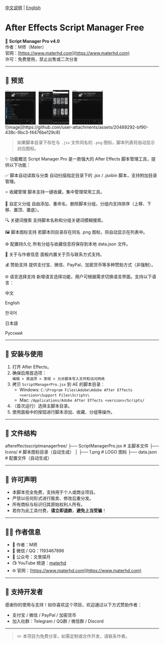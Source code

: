 [中文说明](README.zh.md) | [English](English.md
)

# After Effects Script Manager Free

📂 **Script Manager Pro v4.0**  
作者：M师（Mater）  
官网：[https://www.materhd.com](https://www.materhd.com)  
许可：免费使用，禁止出售或二次分发  

---

## 🎨 预览
<div style="display: flex; flex-wrap: wrap; gap: 10px;">
  <img src="1.png" style="max-width: 100px; height: auto;" />
  <img src="2.png" style="max-width: 100px; height: auto;" />
  <img src="3.png" style="max-width: 100px; height: auto;" />
</div>
![image](https://github.com/user-attachments/assets/20489292-bf90-438c-9bc3-f4476be129c8)


> 如果脚本目录下存在与 `.jsx` 文件同名的 `.png` 图标，脚本列表将自动显示对应图标。


✨ 功能概览
Script Manager Pro 是一款强大的 After Effects 脚本管理工具，提供以下功能：

✅ 脚本自动读取与分类
自动扫描指定目录下的 .jsx / .jsxbin 脚本，支持附加目录管理。

⭐ 收藏管理
脚本支持一键收藏，集中管理常用工具。

📂 自定义分组
自由添加、重命名、删除脚本分组，分组内支持排序（上移、下移、置顶、置底）。

🔍 关键词搜索
支持脚本名称和分组关键词模糊搜索。

🖼️ 脚本图标支持
若脚本同目录存在同名 .png 图标，将自动显示在列表中。

⚙️ 配置持久化
所有分组与收藏信息将保存到本地 data.json 文件。

👤 关于与作者信息
面板内置关于页与联系方式支持。

💰 赞助支持
提供支付宝、微信、PayPal、加密货币等多种赞助方式（非强制）。

🌐 语言选择支持
新增语言选择功能，用户可根据需求切换语言界面。支持以下语言：

中文

English

한국어

日本語

Русский

---

## 🧩 安装与使用

1. 打开 After Effects。
2. 确保启用首选项：  
   `编辑 > 首选项 > 常规 > 允许脚本写入文件和访问网络`
3. 拷贝 `ScriptManagerPro.jsx` 到 AE 的脚本目录：
   - Windows: `C:\Program Files\Adobe\Adobe After Effects <version>\Support Files\Scripts\`
   - Mac: `/Applications/Adobe After Effects <version>/Scripts/`
4. （首次运行）选择主脚本目录。
5. 使用面板中的按钮进行脚本添加、收藏、分组等操作。

---

## 📁 文件结构
aftereffectsscriptmanagerfree/ 
├── ScriptManagerPro.jsx # 主脚本文件 
├── Icons/ # 脚本图标目录（自动生成） │ 
├── 1.png # LOGO 图标 ├── data.json # 配置文件（自动生成）


---

## 📜 许可声明

- 本脚本完全免费，支持用于个人或商业项目。
- 严禁以任何形式进行贩卖、修改后重分发。
- 所有商标与标识归其原始权利人所有。
- 若你为此工具付费，**请立即退款**，**避免上当受骗**！

---

## 🙋‍♂️ 作者信息

- 👤 作者：M师  
- 💬 微信 / QQ：1193467896  
- 📣 公众号：文景探月  
- 📺 YouTube 频道：[materhd](https://www.youtube.com/@materhd)  
- 🌐 官网：[https://www.materhd.com](https://www.materhd.com)

---

## 💖 支持开发者

感谢你的使用与支持！如你喜欢这个项目，欢迎通过以下方式赞助作者：

- 支付宝 / 微信 / PayPal / 加密货币
- 加入社群：Telegram / QQ群 / 微信群 / Discord

---

> ✏️ 本项目为免费分享，如需定制或合作开发，请联系作者。



